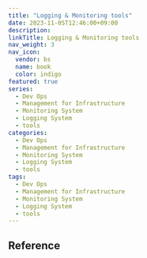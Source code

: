 ```yaml
---
title: "Logging & Monitoring tools"
date: 2023-11-05T12:46:00+09:00
description:
linkTitle: Logging & Monitoring tools
nav_weight: 3
nav_icon:
  vendor: bs
  name: book
  color: indigo
featured: true
series:
  - Dev Ops
  - Management for Infrastructure
  - Monitoring System
  - Logging System
  - tools
categories:
  - Dev Ops
  - Management for Infrastructure
  - Monitoring System
  - Logging System
  - tools
tags:
  - Dev Ops
  - Management for Infrastructure
  - Monitoring System
  - Logging System
  - tools
---
```


## Reference
